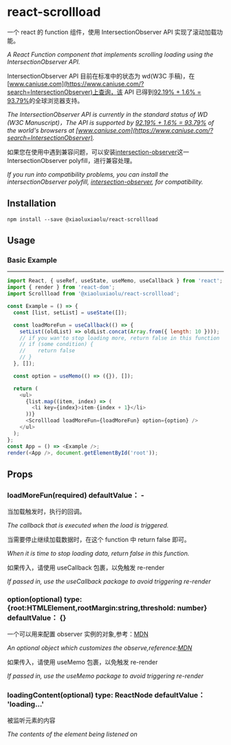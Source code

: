 # react-scrollload

一个 react 的 function 组件，使用 IntersectionObserver API 实现了滚动加载功能。

_A React Function component that implements scrolling loading using the IntersectionObserver API._

IntersectionObserver API 目前在标准中的状态为 wd(W3C 手稿)，在[www.caniuse.com](https://www.caniuse.com/?search=IntersectionObserver)上查询，该 API 已得到[92.19% + 1.6% = 93.79%](https://www.caniuse.com/?search=IntersectionObserver)的全球浏览器支持。

_The IntersectionObserver API is currently in the standard status of WD (W3C Manuscript)，The API is supported by [92.19% + 1.6% = 93.79%](https://www.caniuse.com/?search=IntersectionObserver) of the world's browsers at [www.caniuse.com](https://www.caniuse.com/?search=IntersectionObserver)._

如果您在使用中遇到兼容问题，可以安装[intersection-observer](https://www.npmjs.com/package/intersection-observer)这一 IntersectionObserver polyfill，进行兼容处理。

_If you run into compatibility problems, you can install the intersectionObserver polyfill, [intersection-observer](https://www.npmjs.com/package/intersection-observer), for compatibility._

## Installation

```
npm install --save @xiaoluxiaolu/react-scrollload
```

## Usage

### Basic Example

---

```javascript
import React, { useRef, useState, useMemo, useCallback } from 'react';
import { render } from 'react-dom';
import Scrollload from '@xiaoluxiaolu/react-scrollload';

const Example = () => {
  const [list, setList] = useState([]);

  const loadMoreFun = useCallback(() => {
    setList((oldList) => oldList.concat(Array.from({ length: 10 })));
    // if you wan'to stop loading more, return false in this function
    // if (some condition) {
    //    return false
    // }
  }, []);

  const option = useMemo(() => ({}), []);

  return (
    <ul>
      {list.map((item, index) => (
        <li key={index}>item-{index + 1}</li>
      ))}
      <Scrollload loadMoreFun={loadMoreFun} option={option} />
    </ul>
  );
};
const App = () => <Example />;
render(<App />, document.getElementById('root'));
```

## Props

### loadMoreFun(required) defaultValue： -

当加载触发时，执行的回调。

_The callback that is executed when the load is triggered._

当需要停止继续加载数据时，在这个 function 中 return false 即可。

_When it is time to stop loading data, return false in this function._

如果传入，请使用 useCallback 包裹，以免触发 re-render

_If passed in, use the useCallback package to avoid triggering re-render_

### option(optional) type: {root:HTMLElement,rootMargin:string,threshold: number} defaultValue： {}

一个可以用来配置 observer 实例的对象,参考：[MDN](https://developer.mozilla.org/zh-CN/docs/Web/API/IntersectionObserver/IntersectionObserver)

_An optional object which customizes the observe,reference:[MDN](https://developer.mozilla.org/zh-CN/docs/Web/API/IntersectionObserver/IntersectionObserver)_

如果传入，请使用 useMemo 包裹，以免触发 re-render

_If passed in, use the useMemo package to avoid triggering re-render_

### loadingContent(optional) type: ReactNode defaultValue： 'loading...'

被监听元素的内容

_The contents of the element being listened on_
